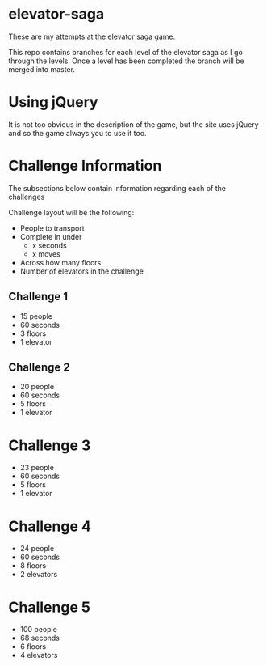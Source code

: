# elevator-saga
These are my attempts at the [elevator saga game](http://play.elevatorsaga.com/).

This repo contains branches for each level of the elevator saga as I go through the levels. Once a level has been completed the branch will be merged into master.

# Using jQuery
It is not too obvious in the description of the game, but the site uses jQuery and so the game always you to use it too.

# Challenge Information

The subsections below contain information regarding each of the challenges

Challenge layout will be the following:
* People to transport
* Complete in under
  * x seconds
  * x moves
* Across how many floors
* Number of elevators in the challenge

## Challenge 1

* 15 people
* 60 seconds
* 3 floors
* 1 elevator

## Challenge 2

* 20 people
* 60 seconds
* 5 floors
* 1 elevator

# Challenge 3 

* 23 people
* 60 seconds
* 5 floors
* 1 elevator

# Challenge 4
* 24 people
* 60 seconds
* 8 floors
* 2 elevators

# Challenge 5
* 100 people
* 68 seconds
* 6 floors
* 4 elevators
